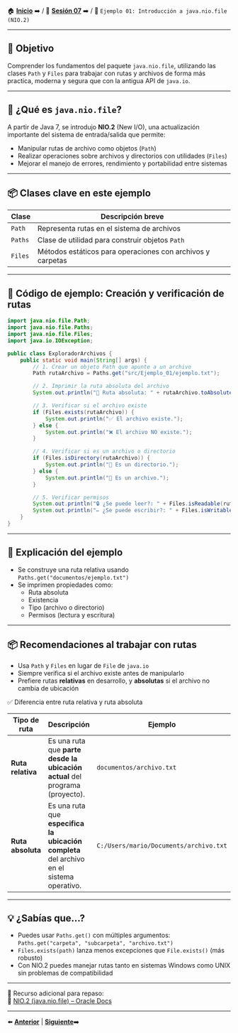 🏠 [**Inicio**](../../Readme.md) ➡️ / 📖 [**Sesión 07**](../Readme.md) ➡️ / 📝 `Ejemplo 01: Introducción a java.nio.file (NIO.2)`

---

## 🎯 Objetivo

Comprender los fundamentos del paquete `java.nio.file`, utilizando las clases `Path` y `Files` para trabajar con rutas y archivos de forma más practica, moderna y segura que con la antigua API de `java.io`.

---

## 📌 ¿Qué es `java.nio.file`?

A partir de Java 7, se introdujo **NIO.2** (New I/O), una actualización importante del sistema de entrada/salida que permite:

- Manipular rutas de archivo como objetos (`Path`)
- Realizar operaciones sobre archivos y directorios con utilidades (`Files`)
- Mejorar el manejo de errores, rendimiento y portabilidad entre sistemas

---

## 📦 Clases clave en este ejemplo

| Clase         | Descripción breve                                           |
|---------------|-------------------------------------------------------------|
| `Path`        | Representa rutas en el sistema de archivos                  |
| `Paths`       | Clase de utilidad para construir objetos `Path`             |
| `Files`       | Métodos estáticos para operaciones con archivos y carpetas  |

---

## 🧪 Código de ejemplo: Creación y verificación de rutas

```java
import java.nio.file.Path;
import java.nio.file.Paths;
import java.nio.file.Files;
import java.io.IOException;

public class ExploradorArchivos {
    public static void main(String[] args) {
        // 1. Crear un objeto Path que apunte a un archivo
        Path rutaArchivo = Paths.get("src/Ejemplo_01/ejemplo.txt");

        // 2. Imprimir la ruta absoluta del archivo
        System.out.println("📁 Ruta absoluta: " + rutaArchivo.toAbsolutePath());

        // 3. Verificar si el archivo existe
        if (Files.exists(rutaArchivo)) {
            System.out.println("✅ El archivo existe.");
        } else {
            System.out.println("❌ El archivo NO existe.");
        }

        // 4. Verificar si es un archivo o directorio
        if (Files.isDirectory(rutaArchivo)) {
            System.out.println("📂 Es un directorio.");
        } else {
            System.out.println("📄 Es un archivo.");
        }

        // 5. Verificar permisos
        System.out.println("🔒 ¿Se puede leer?: " + Files.isReadable(rutaArchivo));
        System.out.println("✏️ ¿Se puede escribir?: " + Files.isWritable(rutaArchivo));
    }
}
```

---

## 🧠 Explicación del ejemplo

- Se construye una ruta relativa usando `Paths.get("documentos/ejemplo.txt")`
- Se imprimen propiedades como:
  - Ruta absoluta
  - Existencia
  - Tipo (archivo o directorio)
  - Permisos (lectura y escritura)

---

## 📦 Recomendaciones al trabajar con rutas

- Usa `Path` y `Files` en lugar de `File` de `java.io`
- Siempre verifica si el archivo existe antes de manipularlo
- Prefiere rutas **relativas** en desarrollo, y **absolutas** si el archivo no cambia de ubicación

✅ Diferencia entre ruta relativa y ruta absoluta

| Tipo de ruta     | Descripción                                                                 | Ejemplo |
|------------------|-----------------------------------------------------------------------------|---------|
| **Ruta relativa** | Es una ruta que **parte desde la ubicación actual** del programa (proyecto). | `documentos/archivo.txt` |
| **Ruta absoluta** | Es una ruta que **especifica la ubicación completa** del archivo en el sistema operativo. | `C:/Users/mario/Documents/archivo.txt` |

---

## 💡 ¿Sabías que...?

- Puedes usar `Paths.get()` con múltiples argumentos:  
  `Paths.get("carpeta", "subcarpeta", "archivo.txt")`
- `Files.exists(path)` lanza menos excepciones que `File.exists()` (más robusto)
- Con NIO.2 puedes manejar rutas tanto en sistemas Windows como UNIX sin problemas de compatibilidad

---

📘 Recurso adicional para repaso:  
🔗 [NIO.2 (java.nio.file) – Oracle Docs](https://docs.oracle.com/javase/tutorial/essential/io/fileio.html)

---

⬅️ [**Anterior**](../Readme.md) | [**Siguiente**](../Ejemplo-02/Readme.md)➡️  